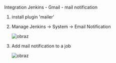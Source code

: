 Integration Jenkins - Gmail - mail notification

1. install plugin 'mailer'
2. Manage Jenkins -> System -> Email Notification
   
   ![obraz](https://github.com/RadoslawKieronski/DevOpsJenkins/assets/64900997/351a844e-1f9f-40f0-9211-ab3a8ff5ad0e)
3. Add mail notification to a job

   ![obraz](https://github.com/RadoslawKieronski/DevOpsJenkins/assets/64900997/472fcad5-5cc9-4f74-b4c7-b59b27581877)
